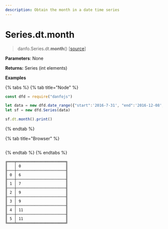 ```yaml
---
description: Obtain the month in a date time series
---
```


# Series.dt.month

> danfo.Series.dt.**month**\(\)    \[[source](https://github.com/opensource9ja/danfojs/blob/master/danfojs/src/core/timeseries.js#L193)\]

**Parameters**: None

**Returns:** Series \(int elements\)

**Examples**

{% tabs %}
{% tab title="Node" %}
```javascript
const dfd = require("danfojs")

let data = new dfd.date_range({"start":'2016-7-31', "end":'2016-12-08', freq:"M"})
let sf = new dfd.Series(data)

sf.dt.month().print()
```
{% endtab %}

{% tab title="Browser" %}
```

```
{% endtab %}
{% endtabs %}

```text
╔═══╤══════════════════════╗
║   │ 0                    ║
╟───┼──────────────────────╢
║ 0 │ 6                    ║
╟───┼──────────────────────╢
║ 1 │ 7                    ║
╟───┼──────────────────────╢
║ 2 │ 9                    ║
╟───┼──────────────────────╢
║ 3 │ 9                    ║
╟───┼──────────────────────╢
║ 4 │ 11                   ║
╟───┼──────────────────────╢
║ 5 │ 11                   ║
╚═══╧══════════════════════╝
```

